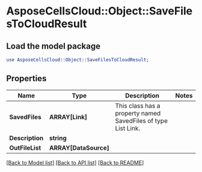 # AsposeCellsCloud::Object::SaveFilesToCloudResult 

## Load the model package
```perl
use AsposeCellsCloud::Object::SaveFilesToCloudResult;
```

## Properties
Name | Type | Description | Notes
------------ | ------------- | ------------- | -------------
**SavedFiles** | **ARRAY[Link]** | This class has a property named SavedFiles of type List Link. |
**Description** | **string** |  |
**OutFileList** | **ARRAY[DataSource]** |  |  

[[Back to Model list]](../README.md#documentation-for-models) [[Back to API list]](../README.md#documentation-for-api-endpoints) [[Back to README]](../README.md)

